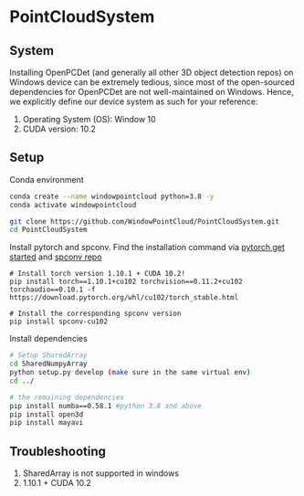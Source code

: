 # PointCloudSystem

## System
Installing OpenPCDet (and generally all other 3D object detection repos) on Windows device can be extremely tedious, since most of the open-sourced dependencies for OpenPCDet are not well-maintained on Windows. Hence, we explicitly define our device system as such for your reference:
1. Operating System (OS): Window 10
2. CUDA version: 10.2

## Setup
Conda environment
```bash
conda create --name windowpointcloud python=3.8 -y
conda activate windowpointcloud

git clone https://github.com/WindowPointCloud/PointCloudSystem.git
cd PointCloudSystem
```

Install pytorch and spconv. Find the installation command via [pytorch get started](https://pytorch.org/get-started/previous-versions/) and [spconv repo](https://github.com/traveller59/spconv)
```
# Install torch version 1.10.1 + CUDA 10.2!
pip install torch==1.10.1+cu102 torchvision==0.11.2+cu102 torchaudio==0.10.1 -f https://download.pytorch.org/whl/cu102/torch_stable.html

# Install the corresponding spconv version
pip install spconv-cu102
```

Install dependencies
```bash
# Setup SharedArray
cd SharedNumpyArray
python setup.py develop (make sure in the same virtual env)
cd ../

# the remaining dependencies
pip install numba==0.58.1 #python 3.8 and above
pip install open3d
pip install mayavi
```


## Troubleshooting

1. SharedArray is not supported in windows
2. 1.10.1 + CUDA 10.2
